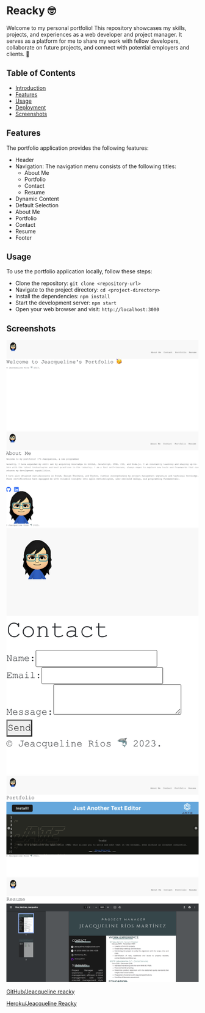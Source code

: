 # Reacky 🤓

Welcome to my personal portfolio! This repository showcases my skills, projects, and experiences as a web developer and project manager. It serves as a platform for me to share my work with fellow developers, collaborate on future projects, and connect with potential employers and clients. 📝

## Table of Contents
- [Introduction](#introduction)
- [Features](#features)
- [Usage](#usage)
- [Deployment](#deployment)
- [Screenshots](#screenshots)

## Features
The portfolio application provides the following features:

- Header
- Navigation: The navigation menu consists of the following titles:
  - About Me
  - Portfolio
  - Contact
  - Resume
- Dynamic Content
- Default Selection
- About Me
- Portfolio
- Contact
- Resume
- Footer
## Usage
To use the portfolio application locally, follow these steps:

- Clone the repository: `git clone <repository-url>`
- Navigate to the project directory: `cd <project-directory>`
- Install the dependencies: `npm install`
- Start the development server: `npm start`
- Open your web browser and visit: `http://localhost:3000`

## Screenshots

![Reference image.](./src/assets/images/welcome.png)
![Reference image.](./src/assets/images/aboutme.png)
![Reference image.](./src/assets/images/contact.png)
![Reference image.](./src/assets/images/porfolio.png)
![Reference image.](./src/assets/images/resume.png)

[GitHub/Jeacqueline reacky](https://github.com/Jeacqueline/reacky)

[Heroku/Jeacqueline Reacky]()

